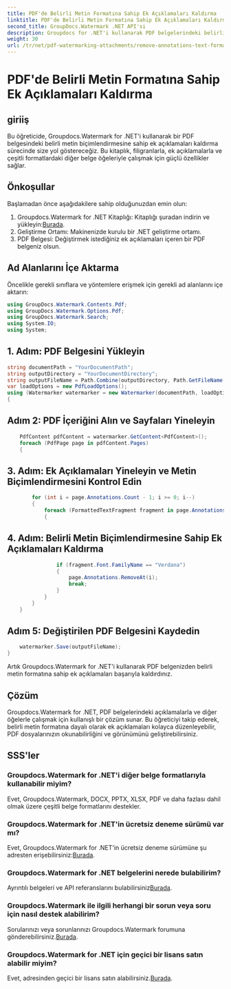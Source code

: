 ```yaml
---
title: PDF'de Belirli Metin Formatına Sahip Ek Açıklamaları Kaldırma
linktitle: PDF'de Belirli Metin Formatına Sahip Ek Açıklamaları Kaldırma
second_title: GroupDocs.Watermark .NET API'si
description: Groupdocs for .NET'i kullanarak PDF belgelerindeki belirli metin formatına sahip ek açıklamaları nasıl kaldıracağınızı öğrenin.
weight: 30
url: /tr/net/pdf-watermarking-attachments/remove-annotations-text-formatting-pdf/
---
```


# PDF'de Belirli Metin Formatına Sahip Ek Açıklamaları Kaldırma

## giriiş
Bu öğreticide, Groupdocs.Watermark for .NET'i kullanarak bir PDF belgesindeki belirli metin biçimlendirmesine sahip ek açıklamaları kaldırma sürecinde size yol göstereceğiz. Bu kitaplık, filigranlarla, ek açıklamalarla ve çeşitli formatlardaki diğer belge öğeleriyle çalışmak için güçlü özellikler sağlar.
## Önkoşullar
Başlamadan önce aşağıdakilere sahip olduğunuzdan emin olun:
1.  Groupdocs.Watermark for .NET Kitaplığı: Kitaplığı şuradan indirin ve yükleyin:[Burada](https://releases.groupdocs.com/Watermark/net/).
2. Geliştirme Ortamı: Makinenizde kurulu bir .NET geliştirme ortamı.
3. PDF Belgesi: Değiştirmek istediğiniz ek açıklamaları içeren bir PDF belgeniz olsun.

## Ad Alanlarını İçe Aktarma
Öncelikle gerekli sınıflara ve yöntemlere erişmek için gerekli ad alanlarını içe aktarın:
```csharp
using GroupDocs.Watermark.Contents.Pdf;
using GroupDocs.Watermark.Options.Pdf;
using GroupDocs.Watermark.Search;
using System.IO;
using System;
```
## 1. Adım: PDF Belgesini Yükleyin
```csharp
string documentPath = "YourDocumentPath";
string outputDirectory = "YourDocumentDirectory";
string outputFileName = Path.Combine(outputDirectory, Path.GetFileName(documentPath));
var loadOptions = new PdfLoadOptions();
using (Watermarker watermarker = new Watermarker(documentPath, loadOptions))
{
```
## Adım 2: PDF İçeriğini Alın ve Sayfaları Yineleyin
```csharp
    PdfContent pdfContent = watermarker.GetContent<PdfContent>();
    foreach (PdfPage page in pdfContent.Pages)
    {
```
## 3. Adım: Ek Açıklamaları Yineleyin ve Metin Biçimlendirmesini Kontrol Edin
```csharp
        for (int i = page.Annotations.Count - 1; i >= 0; i--)
        {
            foreach (FormattedTextFragment fragment in page.Annotations[i].FormattedTextFragments)
            {
```
## 4. Adım: Belirli Metin Biçimlendirmesine Sahip Ek Açıklamaları Kaldırma
```csharp
                if (fragment.Font.FamilyName == "Verdana")
                {
                    page.Annotations.RemoveAt(i);
                    break;
                }
            }
        }
    }
```
## Adım 5: Değiştirilen PDF Belgesini Kaydedin
```csharp
    watermarker.Save(outputFileName);
}
```
Artık Groupdocs.Watermark for .NET'i kullanarak PDF belgenizden belirli metin formatına sahip ek açıklamaları başarıyla kaldırdınız.

## Çözüm
Groupdocs.Watermark for .NET, PDF belgelerindeki açıklamalarla ve diğer öğelerle çalışmak için kullanışlı bir çözüm sunar. Bu öğreticiyi takip ederek, belirli metin formatına dayalı olarak ek açıklamaları kolayca düzenleyebilir, PDF dosyalarınızın okunabilirliğini ve görünümünü geliştirebilirsiniz.
## SSS'ler
### Groupdocs.Watermark for .NET'i diğer belge formatlarıyla kullanabilir miyim?
Evet, Groupdocs.Watermark, DOCX, PPTX, XLSX, PDF ve daha fazlası dahil olmak üzere çeşitli belge formatlarını destekler.
### Groupdocs.Watermark for .NET'in ücretsiz deneme sürümü var mı?
 Evet, Groupdocs.Watermark for .NET'in ücretsiz deneme sürümüne şu adresten erişebilirsiniz:[Burada](https://releases.groupdocs.com/).
### Groupdocs.Watermark for .NET belgelerini nerede bulabilirim?
 Ayrıntılı belgeleri ve API referanslarını bulabilirsiniz[Burada](https://tutorials.groupdocs.com/Watermark/net/).
### Groupdocs.Watermark ile ilgili herhangi bir sorun veya soru için nasıl destek alabilirim?
 Sorularınızı veya sorunlarınızı Groupdocs.Watermark forumuna gönderebilirsiniz.[Burada](https://forum.groupdocs.com/c/watermark/19).
### Groupdocs.Watermark for .NET için geçici bir lisans satın alabilir miyim?
 Evet, adresinden geçici bir lisans satın alabilirsiniz.[Burada](https://purchase.groupdocs.com/temporary-license/).